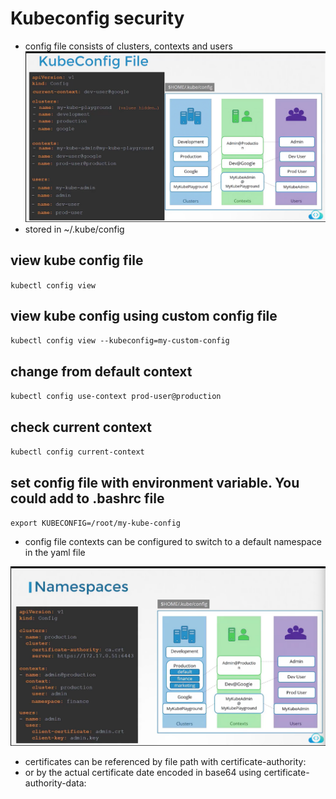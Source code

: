 # Kubeconfig security

* config file consists of clusters, contexts and users
!["kubeconfig diagram"](/images/kubeconfig-diagram.png)
* stored in ~/.kube/config

## view kube config file
`kubectl config view`
## view kube config using custom config file
`kubectl config view --kubeconfig=my-custom-config`
## change from default context
`kubectl config use-context prod-user@production`
## check current context
`kubectl config current-context`
## set config file with environment variable. You could add to .bashrc file
`export KUBECONFIG=/root/my-kube-config`

* config file contexts can be configured to switch to a default namespace in the yaml file

!["kubeconfig diagram 2"](/images/kubeconfig-diagram2.png)

* certificates can be referenced by file path with certificate-authority:
* or by the actual certificate date encoded in base64 using certificate-authority-data: